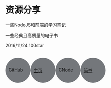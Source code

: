 # 资源分享

一些NodeJS和前端的学习笔记  

一些经典且高质量的电子书  


2016/11/24  100star

<br />
 

<div style="width: 80px;height: 80px;border-radius: 40px;background: #74777b;float: left;position: relative">
  <a href="https://github.com/threerocks" style="position: absolute;margin-top: -10px;top: 50%;margin-left: 10px">GitHub</a>
</div>
<div style="width: 80px;height: 80px;border-radius: 40px;background: #74777b;float: left;position: relative">
  <a href="https://threerocks.github.io" style="position: absolute;margin-top: -10px;top: 50%;margin-left: 10px">主页</a>
</div>
<div style="width: 80px;height: 80px;border-radius: 40px;background: #74777b;float: left;position: relative">
  <a href="http://cnodejs.org/user/a1511870876" style="position: absolute;margin-top: -10px;top: 50%;margin-left: 10px">CNode</a>
</div>
<div style="width: 80px;height: 80px;border-radius: 40px;background: #74777b;float: left;position: relative">
  <a href="http://www.jianshu.com/users/e042cbe4da21/latest_articles" style="position: absolute;margin-top: -10px;top: 50%;margin-left: 10px">简书</a>
</div>  



